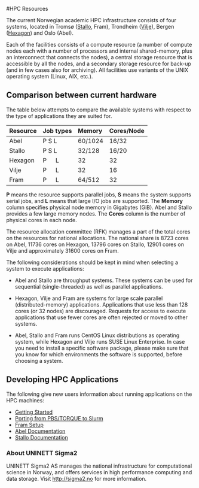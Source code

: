 #HPC Resources

The current Norwegian academic HPC infrastructure consists of four systems, located in Tromsø ([Stallo](http://hpc-uit.readthedocs.io/en/latest/help/faq.html), Fram), Trondheim ([Vilje](https://www.hpc.ntnu.no/display/hpc/User+Guide)), Bergen ([Hexagon](https://docs.hpc.uib.no/wiki/Job_execution_(Hexagon))) and Oslo (Abel).

Each of the facilities consists of a compute resource (a number of compute nodes each with a number of processors and internal shared-memory, plus an interconnect that connects the nodes), a central storage resource that is accessible by all the nodes, and a secondary storage resource for back-up (and in few cases also for archiving). All facilities use variants of the UNIX operating system (Linux, AIX, etc.).

## Comparison between current hardware

The table below attempts to compare the available systems with respect to the type of applications they are suited for.

|Resource |	Job types |	Memory |	Cores/Node |
| :------------- | :------------- | :------------- | :------------- |
| Abel |	P   S   L |	60/1024 |	16/32 |
| Stallo |	P   S   L |	32/128 |	16/20 |
| Hexagon |	P&ensp;&ensp;&ensp;L |	32 |	32 |
| Vilje |	P&ensp;&ensp;&ensp;L |	32 |	16 |
| Fram |	P&ensp;&ensp;&ensp;L |	64/512 |	32 |

**P** means the resource supports parallel jobs, **S** means the system supports serial jobs, and **L** means that large I/O jobs are supported.
The **Memory** column specifies physical node memory in Gigabytes (GiB). Abel and Stallo provides a few large memory nodes.
The **Cores** column is the number of physical cores in each node.

The resource allocation committee (RFK) manages a part of the total cores on the resources for national allocations. The national share is 8723 cores on Abel, 11736 cores on Hexagon, 13796 cores on Stallo, 12901 cores on Vilje and approximately 31600 cores on Fram.



The following considerations should be kept in mind when selecting a system to execute applications:

* Abel and Stallo are throughput systems. These systems can be used for sequential (single-threaded) as well as parallel applications.

* Hexagon, Vilje and Fram are systems for large scale parallel (distributed-memory) applications. Applications that use less than 128 cores (or 32 nodes) are discouraged. Requests for access to execute applications that use fewer cores are often rejected or moved to other systems.

* Abel, Stallo and Fram runs CentOS Linux distributions as operating system, while Hexagon and Vilje runs SUSE Linux Enterprise. In case you need to install a specific software package, please make sure that you know for which environments the software is supported, before choosing a system.


## Developing HPC Applications

The following give new users information about running applications on the HPC machines:

* [Getting Started](quick/gettingstarted.md)
* [Porting from PBS/TORQUE to Slurm](jobs/porting.md)
* [Fram Setup](quick/fram.md)
* [Abel Documentation](http://www.uio.no/english/services/it/research/hpc/abel/)
* [Stallo Documentation](https://hpc-uit.readthedocs.io)


### About UNINETT Sigma2

UNINETT Sigma2 AS manages the national infrastructure for computational science in Norway, and offers services in high performance computing and data storage.
Visit http://sigma2.no for more information.
